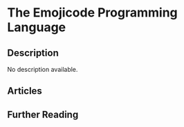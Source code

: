 # The Emojicode Programming Language

## Description

No description available.

## Articles

## Further Reading